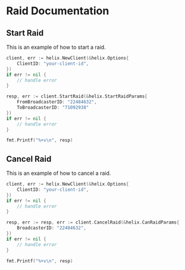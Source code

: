 # Raid Documentation

## Start Raid

This is an example of how to start a raid.

```go
client, err := helix.NewClient(&helix.Options{
    ClientID: "your-client-id",
})
if err != nil {
    // handle error
}

resp, err := client.StartRaid(&helix.StartRaidParams{
    FromBroadcasterID: "22484632",
  	ToBroadcasterID: "71092938" 
})
if err != nil {
    // handle error
}

fmt.Printf("%+v\n", resp)
```

## Cancel Raid

This is an example of how to cancel a raid.

```go
client, err := helix.NewClient(&helix.Options{
    ClientID: "your-client-id",
})
if err != nil {
    // handle error
}

resp, err := resp, err := client.CancelRaid(&helix.CanRaidParams{
    BroadcasterID: "22484632", 
})
if err != nil {
    // handle error
}

fmt.Printf("%+v\n", resp)
```